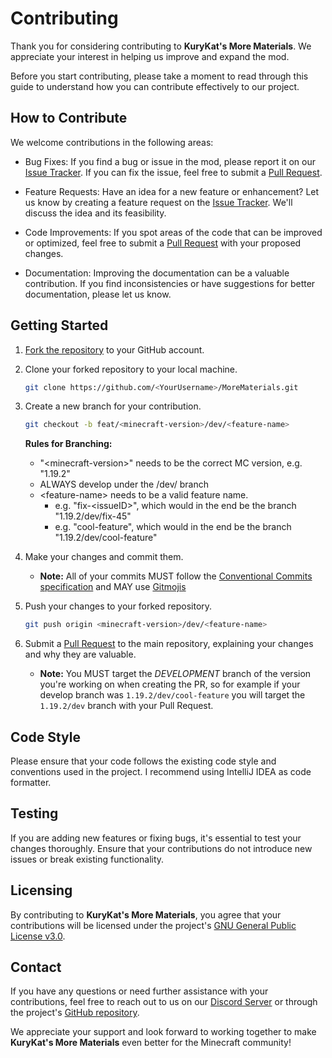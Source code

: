 # Contributing

Thank you for considering contributing to **KuryKat's More Materials**. We appreciate your interest in helping us
improve and expand the mod.

Before you start contributing, please take a moment to read through this guide to understand how you can contribute
effectively to our project.

## How to Contribute

We welcome contributions in the following areas:

- Bug Fixes: If you find a bug or issue in the mod, please report it on
  our [Issue Tracker](../../issues). If you can fix the issue, feel free to submit
  a [Pull Request](../../pulls).


- Feature Requests: Have an idea for a new feature or enhancement? Let us know by creating a feature request on
  the [Issue Tracker](../../issues). We'll discuss the idea and its feasibility.


- Code Improvements: If you spot areas of the code that can be improved or optimized, feel free to submit
  a [Pull Request](../../pulls)
  with your proposed changes.


- Documentation: Improving the documentation can be a valuable contribution. If you find inconsistencies or have
  suggestions for better documentation, please let us know.

## Getting Started

1. [Fork the repository](../../fork) to your GitHub account.

2. Clone your forked repository to your local machine.

   ```bash
   git clone https://github.com/<YourUsername>/MoreMaterials.git
   ```

3. Create a new branch for your contribution.

   ```bash
   git checkout -b feat/<minecraft-version>/dev/<feature-name>
   ```

   **Rules for Branching:**

    * "\<minecraft-version>" needs to be the correct MC version, e.g. "1.19.2"
    * ALWAYS develop under the /dev/ branch
    * \<feature-name> needs to be a valid feature name.
        * e.g. "fix-\<issueID>", which would in the end be the branch "1.19.2/dev/fix-45"
        * e.g. "cool-feature", which would in the end be the branch "1.19.2/dev/cool-feature"

4. Make your changes and commit them.
    * **Note:**
      All of your commits MUST follow
      the [Conventional Commits specification](https://www.conventionalcommits.org/en/v1.0.0/#specification) and MAY
      use [Gitmojis](https://gitmoji.dev/)

5. Push your changes to your forked repository.

   ```bash
   git push origin <minecraft-version>/dev/<feature-name>
   ```

6. Submit a [Pull Request](../../pulls) to the main repository, explaining
   your changes and why they are valuable.

    * **Note:**
      You MUST target the *DEVELOPMENT* branch of the version you're working on when creating the PR, so for example if
      your
      develop branch was ``1.19.2/dev/cool-feature`` you will target the ``1.19.2/dev`` branch with your Pull Request.

## Code Style

Please ensure that your code follows the existing code style and conventions used in the project. I recommend using
IntelliJ IDEA as code formatter.

## Testing

If you are adding new features or fixing bugs, it's essential to test your changes thoroughly. Ensure that your
contributions do not introduce new issues or break existing functionality.

## Licensing

By contributing to **KuryKat's More Materials**, you agree that your contributions will be licensed under the
project's [GNU General Public License v3.0](https://www.gnu.org/licenses/gpl-3.0.en.html).

## Contact

If you have any questions or need further assistance with your contributions, feel free to reach out to us on
our [Discord Server](https://discord.gg/7jBSfARh5f) or through the
project's [GitHub repository](../../).

We appreciate your support and look forward to working together to make **KuryKat's More Materials** even better for the
Minecraft community!